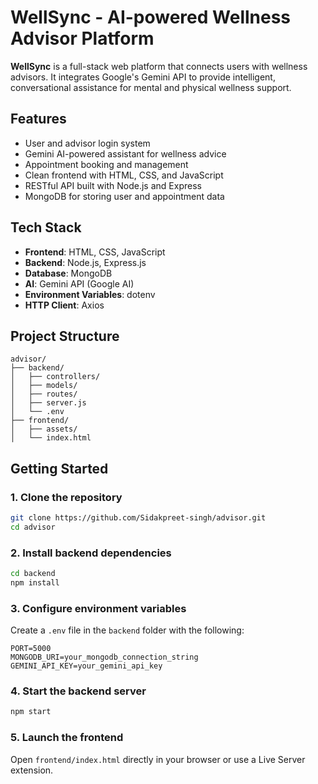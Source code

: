 # WellSync - AI-powered Wellness Advisor Platform

**WellSync** is a full-stack web platform that connects users with wellness advisors. It integrates Google's Gemini API to provide intelligent, conversational assistance for mental and physical wellness support.

## Features

- User and advisor login system
- Gemini AI-powered assistant for wellness advice
- Appointment booking and management
- Clean frontend with HTML, CSS, and JavaScript
- RESTful API built with Node.js and Express
- MongoDB for storing user and appointment data

## Tech Stack

- **Frontend**: HTML, CSS, JavaScript
- **Backend**: Node.js, Express.js
- **Database**: MongoDB
- **AI**: Gemini API (Google AI)
- **Environment Variables**: dotenv
- **HTTP Client**: Axios

## Project Structure

```
advisor/
├── backend/
│   ├── controllers/
│   ├── models/
│   ├── routes/
│   ├── server.js
│   └── .env
├── frontend/
│   ├── assets/
│   └── index.html
```

## Getting Started

### 1. Clone the repository

```bash
git clone https://github.com/Sidakpreet-singh/advisor.git
cd advisor
```

### 2. Install backend dependencies

```bash
cd backend
npm install
```

### 3. Configure environment variables

Create a `.env` file in the `backend` folder with the following:

```env
PORT=5000
MONGODB_URI=your_mongodb_connection_string
GEMINI_API_KEY=your_gemini_api_key
```

### 4. Start the backend server

```bash
npm start
```

### 5. Launch the frontend

Open `frontend/index.html` directly in your browser or use a Live Server extension.

